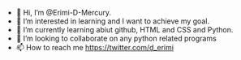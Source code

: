 - 👋 Hi, I’m @Erimi-D-Mercury.
- 👀 I’m interested in learning and I want to achieve my goal.
- 🌱 I’m currently learning abiut github, HTML and CSS and Python.
- 💞️ I’m looking to collaborate on any python related programs
- 📫 How to reach me https://twitter.com/d_erimi

<!---
Erimi-D/Erimi-D is a ✨ special ✨ repository because its `README.md` (this file) appears on your GitHub profile.
You can click the Preview link to take a look at your changes.
--->
